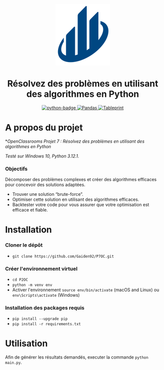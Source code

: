 <p align="center">
    <img src="logo.png" alt="logo" />
</p>
<h1 align="center">Résolvez des problèmes en utilisant des algorithmes en Python</h1>
<p align="center">
    <a href="https://www.python.org">
        <img src="https://img.shields.io/badge/Python-3.12+-3776AB?style=flat&logo=python&logoColor=white" alt="python-badge">
    </a>
    <a href="https://pandas.pydata.org/docs/">
        <img src="https://img.shields.io/badge/Pandas-2.2+-d71b60?style=flat" alt="Pandas">
    </a>
    <a href="https://tableprint.readthedocs.io/">
        <img src="https://img.shields.io/badge/Tableprint-0.9+-00838f?style=flat" alt="Tableprint">
    </a>
</p>

# A propos du projet

**OpenClassrooms Projet 7 : Résolvez des problèmes en utilisant des algorithmes en Python*

_Testé sur Windows 10, Python 3.12.1._

### Objectifs

Décomposer des problèmes complexes et créer des algorithmes efficaces pour concevoir des solutions adaptées.

- Trouver une solution “brute-force”.
- Optimiser cette solution en utilisant des algorithmes efficaces.
- Backtester votre code pour vous assurer que votre optimisation est efficace et fiable.


# Installation

### Cloner le dépôt

- `git clone https://github.com/Gaiden92/P7OC.git`

### Créer l'environnement virtuel

- `cd P2OC`
- `python -m venv env`
- Activer l'environnement `source env/bin/activate` (macOS and Linux) ou `env\Scripts\activate` (Windows)
    
### Installation des packages requis

- `pip install --upgrade pip`
- `pip install -r requirements.txt`

# Utilisation

Afin de générer les résultats demandés, executer la commande `python main.py`.